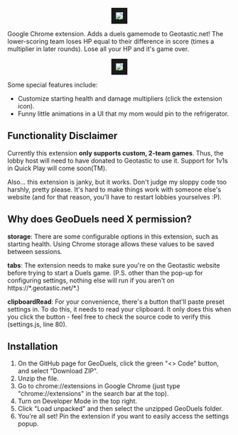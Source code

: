 <p align="center">
<img src="https://i.imgur.com/Y3l5XEW.png" border="10"/>
</p>

  Google Chrome extension. Adds a duels gamemode to Geotastic.net! The lower-scoring team loses HP equal to their difference in score (times a multiplier in later rounds). Lose all your HP and it's game over.

<p align="center">
<img src="https://i.imgur.com/g4nSrXx.png" border="10"/>
</p>

Some special features include:
- Customize starting health and damage multipliers (click the extension icon).
- Funny little animations in a UI that my mom would pin to the refrigerator.

## Functionality Disclaimer

Currently this extension **only supports custom, 2-team games**. Thus, the lobby host will need to have donated to Geotastic to use it. Support for 1v1s in Quick Play will come soon(TM).

Also... this extension is janky, but it works. Don't judge my sloppy code too harshly, pretty please. It's hard to make things work with someone else's website (and for that reason, you'll have to restart lobbies yourselves :P).

## Why does GeoDuels need X permission?

**storage**: There are some configurable options in this extension, such as starting health. Using Chrome storage allows these values to be saved between sessions.

**tabs**: The extension needs to make sure you're on the Geotastic website before trying to start a Duels game. (P.S. other than the pop-up for configuring settings, nothing else will run if you aren't on https://*.geotastic.net/\*.)

**clipboardRead**: For your convenience, there's a button that'll paste preset settings in. To do this, it needs to read your clipboard. It only does this when you click the button - feel free to check the source code to verify this (settings.js, line 80).

## Installation

1. On the GitHub page for GeoDuels, click the green "<> Code" button, and select "Download ZIP".
2. Unzip the file.
3. Go to chrome://extensions in Google Chrome (just type "chrome://extensions" in the search bar at the top).
4. Turn on Developer Mode in the top right.
5. Click "Load unpacked" and then select the unzipped GeoDuels folder.
6. You're all set! Pin the extension if you want to easily access the settings popup.

